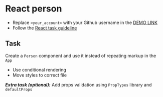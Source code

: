# React person
- Replace `<your_account>` with your Github username in the [DEMO LINK](https://MaksimusCRS.github.io/react_person/)
- Follow the [React task guideline](https://github.com/mate-academy/react_task-guideline#react-tasks-guideline)

## Task
Create a `Person` component and use it instead of repeating markup in the `App`

- Use conditional rendering
- Move styles to correct file

***Extra task (optional):***
Add props validation using `PropTypes` library and `defaultProps`
